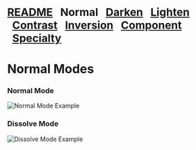 <span style="font-size:1.75em; font-weight:900;">**[README](https://github.com/chrisfreilich/virtuoso-nodes/blob/main/README.md)
&nbsp;&nbsp;Normal
&nbsp;&nbsp;[Darken](https://github.com/chrisfreilich/virtuoso-nodes/blob/main/darken-modes.md)
&nbsp;&nbsp;[Lighten](https://github.com/chrisfreilich/virtuoso-nodes/blob/main/lighten-modes.md)
&nbsp;&nbsp;[Contrast](https://github.com/chrisfreilich/virtuoso-nodes/blob/main/contrast-modes.md)
&nbsp;&nbsp;[Inversion](https://github.com/chrisfreilich/virtuoso-nodes/blob/main/inversion-modes.md)
&nbsp;&nbsp;[Component](https://github.com/chrisfreilich/virtuoso-nodes/blob/main/component-modes.md)
&nbsp;&nbsp;[Specialty](https://github.com/chrisfreilich/virtuoso-nodes/blob/main/specialty-mode.md)**</span>

# Normal Modes

### Normal Mode
![Normal Mode Example](https://github.com/chrisfreilich/virtuoso-nodes/assets/108036952/1f0abe98-81db-4412-8154-2ad3b5b8f029)

### Dissolve Mode
![Dissolve Mode Example](https://github.com/chrisfreilich/virtuoso-nodes/assets/108036952/c37cc834-ab2e-43d6-ae60-13c8ce1ec1cc)

